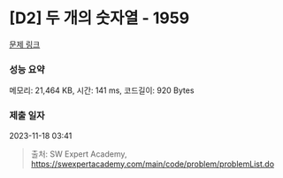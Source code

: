 # [D2] 두 개의 숫자열 - 1959 

[문제 링크](https://swexpertacademy.com/main/code/problem/problemDetail.do?contestProbId=AV5PpoFaAS4DFAUq) 

### 성능 요약

메모리: 21,464 KB, 시간: 141 ms, 코드길이: 920 Bytes

### 제출 일자

2023-11-18 03:41



> 출처: SW Expert Academy, https://swexpertacademy.com/main/code/problem/problemList.do